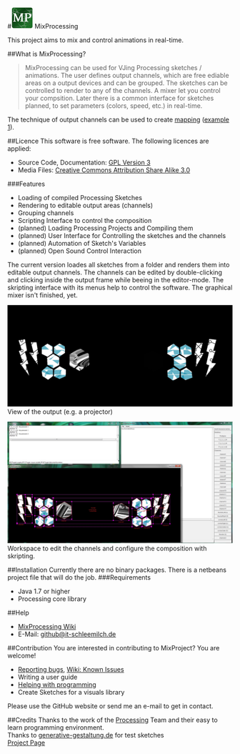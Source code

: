 #![MixProcessing Logo](https://github.com/itschleemilch/MixProcessing/raw/master/images/MixProcessing-Logo_48x48.png) MixProcessing

This project aims to mix and control animations in real-time.

##What is MixProcessing?
>MixProcessing can be used for VJing Processing sketches / animations. The user defines output channels, which are free ediable areas on a output devices and can be grouped. The sketches can be controlled to render to any of the channels. A mixer let you control your compsition. Later there is a common interface for sketches planned, to set parameters (colors, speed, etc.) in real-time.

The technique of output channels can be used to create [mapping](http://en.wikipedia.org/wiki/Projection_mapping) ([example 1](http://www.vjseptum.com/wp-content/uploads/2013/01/Coliseum_VO_003.jpg)).

##Licence
This software is free software. The following licences are applied:
* Source Code, Documentation: [GPL Version 3](https://github.com/itschleemilch/MixProcessing/raw/master/LICENSE)
* Media Files: [Creative Commons Attribution Share Alike 3.0](https://creativecommons.org/licenses/by-sa/3.0/de/deed.en)

###Features
* Loading of compiled Processing Sketches
* Rendering to editable output areas (channels)
* Grouping channels
* Scripting Interface to control the composition
* (planned) Loading Processing Projects and Compiling them
* (planned) User Interface for Controlling the sketches and the channels
* (planned) Automation of Sketch's Variables
* (planned) Open Sound Control Interaction

The current version loades all sketches from a folder and renders them into editable output channels. The channels can be edited by double-clicking and clicking inside the output frame while beeing in the editor-mode. The skripting interface with its menus help to control the software. The graphical mixer isn't finished, yet.

![Demonstration of the current codebase](https://github.com/itschleemilch/MixProcessing/raw/master/images/2014-08-15_tech_demo2_output.jpg)  
View of the output (e.g. a projector)

![Edit mode](https://github.com/itschleemilch/MixProcessing/raw/master/images/2014-08-15_tech_demo2.jpg)  
Workspace to edit the channels and configure the composition with skripting.

##Installation
Currently there are no binary packages. There is a netbeans project file that will do the job. 
###Requirements
* Java 1.7 or higher
* Processing core library

##Help
* [MixProcessing Wiki](https://github.com/itschleemilch/MixProcessing/wiki)
* E-Mail: <github@it-schleemilch.de>

##Contribution
You are interested in contributing to MixProject? You are welcome! 

* [Reporting bugs](https://github.com/itschleemilch/MixProcessing/issues), [Wiki: Known Issues](https://github.com/itschleemilch/MixProcessing/wiki/Known-Issues)
* Writing a user guide
* [Helping with programming](https://github.com/itschleemilch/MixProcessing/wiki/Roadmap)
* Create Sketches for a visuals library

Please use the GitHub website or send me an e-mail to get in contact.

##Credits
Thanks to the work of the [Processing](http://www.processing.org/) Team and their easy to learn programming environment.  
Thanks to [generative-gestaltung.de](http://generative-gestaltung.de/) for test sketches  
[Project Page](http://itschleemilch.github.io/MixProcessing/)

